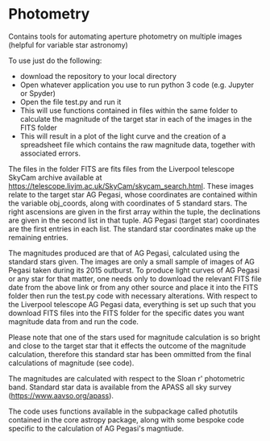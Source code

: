 # Photometry
Contains tools for automating aperture photometry on multiple images (helpful for variable star astronomy)

To use just do the following:
  - download the repository to your local directory
  - Open whatever application you use to run python 3 code (e.g. Jupyter or Spyder)
  - Open the file test.py and run it
  - This will use functions contained in files within the same folder to calculate the magnitude of the target star in each of the images in the FITS folder
  - This will result in a plot of the light curve and the creation of a spreadsheet file which contains the raw magnitude data, together with associated errors.
  
  The files in the folder FITS are fits files from the Liverpool telescope SkyCam archive available at https://telescope.livjm.ac.uk/SkyCam/skycam_search.html.
  These images relate to the target star AG Pegasi, whose coordinates are contained within the variable obj_coords, along with coordinates of 5 standard stars.
  The right ascensions are given in the first array within the tuple, the declinations are given in the second list in that tuple. AG Pegasi (target star) coordinates
  are the first entries in each list. The standard star coordinates make up the remaining entries.
  
  The magnitudes produced are that of AG Pegasi, calculated using the standard stars given. The images are only a small sample of images of AG Pegasi taken during its
  2015 outburst.  To produce light curves of AG Pegasi or any star for that matter, one needs only to download the relevant FITS file date from the above link or from any
  other source and place it into the FITS folder then run the test.py code with necessary alterations. With respect to the Liverpool telescope AG Pegasi data, everything is
  set up such that you download FITS files into the FITS folder for the specific dates you want magnitude data from and run the code.
  
  Please note that one of the stars used for magnitude calculation is so bright and close to the target star that it effects the outcome of the magnitude calculation, therefore
  this standard star has been ommitted from the final calculations of magnitude (see code).
  
  The magnitudes are calculated with respect to the Sloan r' photometric band. Standard star data is available from the APASS all sky survey (https://www.aavso.org/apass).
  
  The code uses functions available in the subpackage called photutils contained in the core astropy package, along with some bespoke code specific to the calculation of
  AG Pegasi's magntiude.
